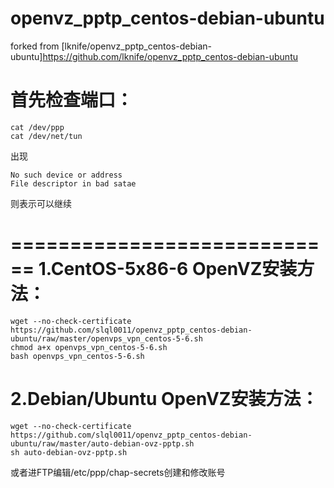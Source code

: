 openvz_pptp_centos-debian-ubuntu
============================
forked from [lknife/openvz_pptp_centos-debian-ubuntu]https://github.com/lknife/openvz_pptp_centos-debian-ubuntu

首先检查端口：
============================

    cat /dev/ppp
    cat /dev/net/tun

出现

    No such device or address
    File descriptor in bad satae

则表示可以继续

============================
1.CentOS-5x86-6 OpenVZ安装方法：
============================

    wget --no-check-certificate https://github.com/slql0011/openvz_pptp_centos-debian-ubuntu/raw/master/openvps_vpn_centos-5-6.sh
    chmod a+x openvps_vpn_centos-5-6.sh
    bash openvps_vpn_centos-5-6.sh

2.Debian/Ubuntu OpenVZ安装方法：
============================

    wget --no-check-certificate https://github.com/slql0011/openvz_pptp_centos-debian-ubuntu/raw/master/auto-debian-ovz-pptp.sh
    sh auto-debian-ovz-pptp.sh

或者进FTP编辑/etc/ppp/chap-secrets创建和修改账号
